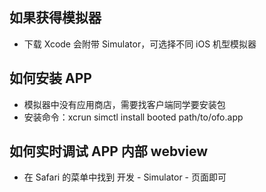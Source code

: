 ## 如果获得模拟器

- 下载 Xcode 会附带 Simulator，可选择不同 iOS 机型模拟器

## 如何安装 APP

- 模拟器中没有应用商店，需要找客户端同学要安装包
- 安装命令：xcrun simctl install booted path/to/ofo.app

## 如何实时调试 APP 内部 webview

- 在 Safari 的菜单中找到 开发 - Simulator - 页面即可